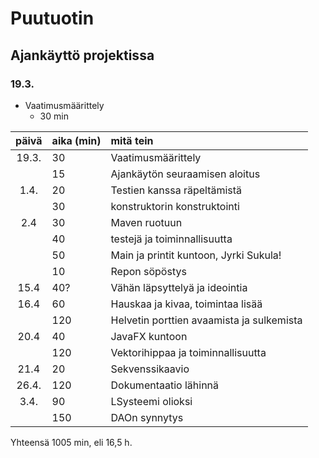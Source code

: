 # Puutuotin

## Ajankäyttö projektissa

### 19.3.

* Vaatimusmäärittely
	* 30 min

| päivä | aika (min) | mitä tein |
| :----:|:-----------| :---------|
| 19.3. | 30         |Vaatimusmäärittely|
|       | 15         |Ajankäytön seuraamisen aloitus|
| 1.4.  | 20         | Testien kanssa räpeltämistä| 
|       | 30  	     | konstruktorin konstruktointi|
| 2.4   | 30         | Maven ruotuun|
|       | 40         | testejä ja toiminnallisuutta|
|	| 50	     | Main ja printit kuntoon, Jyrki Sukula!|
|	| 10	     | Repon söpöstys|
| 15.4  | 40?	     | Vähän läpsyttelyä ja ideointia|
| 16.4  | 60         | Hauskaa ja kivaa, toimintaa lisää|
|       | 120 	     | Helvetin porttien avaamista ja sulkemista|
| 20.4  | 40	     | JavaFX kuntoon |
|	| 120	     | Vektorihippaa ja toiminnallisuutta |
| 21.4  | 20 	     | Sekvenssikaavio |
| 26.4. | 120		 | Dokumentaatio lähinnä |
| 3.4.  | 90         | LSysteemi olioksi |
|       | 150        | DAOn synnytys |


Yhteensä 1005 min, eli 16,5 h.
